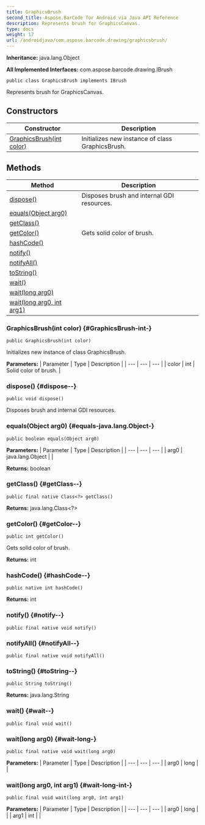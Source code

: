 ```yaml
---
title: GraphicsBrush
second_title: Aspose.BarCode for Android via Java API Reference
description: Represents brush for GraphicsCanvas.
type: docs
weight: 17
url: /androidjava/com.aspose.barcode.drawing/graphicsbrush/
---
```

**Inheritance:**
java.lang.Object

**All Implemented Interfaces:**
com.aspose.barcode.drawing.IBrush
```
public class GraphicsBrush implements IBrush
```

Represents brush for GraphicsCanvas.
## Constructors

| Constructor | Description |
| --- | --- |
| [GraphicsBrush(int color)](#GraphicsBrush-int-) | Initializes new instance of class GraphicsBrush. |
## Methods

| Method | Description |
| --- | --- |
| [dispose()](#dispose--) | Disposes brush and internal GDI resources. |
| [equals(Object arg0)](#equals-java.lang.Object-) |  |
| [getClass()](#getClass--) |  |
| [getColor()](#getColor--) | Gets solid color of brush. |
| [hashCode()](#hashCode--) |  |
| [notify()](#notify--) |  |
| [notifyAll()](#notifyAll--) |  |
| [toString()](#toString--) |  |
| [wait()](#wait--) |  |
| [wait(long arg0)](#wait-long-) |  |
| [wait(long arg0, int arg1)](#wait-long-int-) |  |
### GraphicsBrush(int color) {#GraphicsBrush-int-}
```
public GraphicsBrush(int color)
```


Initializes new instance of class GraphicsBrush.

**Parameters:**
| Parameter | Type | Description |
| --- | --- | --- |
| color | int | Solid color of brush. |

### dispose() {#dispose--}
```
public void dispose()
```


Disposes brush and internal GDI resources.

### equals(Object arg0) {#equals-java.lang.Object-}
```
public boolean equals(Object arg0)
```




**Parameters:**
| Parameter | Type | Description |
| --- | --- | --- |
| arg0 | java.lang.Object |  |

**Returns:**
boolean
### getClass() {#getClass--}
```
public final native Class<?> getClass()
```




**Returns:**
java.lang.Class<?>
### getColor() {#getColor--}
```
public int getColor()
```


Gets solid color of brush.

**Returns:**
int
### hashCode() {#hashCode--}
```
public native int hashCode()
```




**Returns:**
int
### notify() {#notify--}
```
public final native void notify()
```




### notifyAll() {#notifyAll--}
```
public final native void notifyAll()
```




### toString() {#toString--}
```
public String toString()
```




**Returns:**
java.lang.String
### wait() {#wait--}
```
public final void wait()
```




### wait(long arg0) {#wait-long-}
```
public final native void wait(long arg0)
```




**Parameters:**
| Parameter | Type | Description |
| --- | --- | --- |
| arg0 | long |  |

### wait(long arg0, int arg1) {#wait-long-int-}
```
public final void wait(long arg0, int arg1)
```




**Parameters:**
| Parameter | Type | Description |
| --- | --- | --- |
| arg0 | long |  |
| arg1 | int |  |

